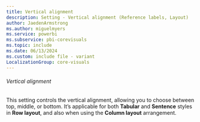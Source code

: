 ```yaml
---
title: Vertical alignment
description: Setting - Vertical alignment (Reference labels, Layout)
author: JaedenArmstrong
ms.author: miguelmyers
ms.service: powerbi
ms.subservice: pbi-corevisuals
ms.topic: include
ms.date: 06/13/2024
ms.custom: include file - variant
LocalizationGroup: core-visuals
---
```

###### Vertical alignment

This setting controls the vertical alignment, allowing you to choose between top, middle, or bottom. It’s applicable for both **Tabular** and **Sentence** styles in **Row layout**, and also when using the **Column layout** arrangement.
